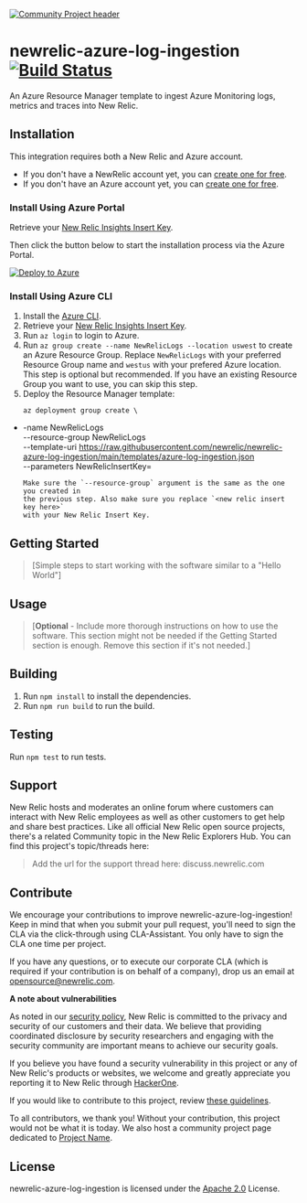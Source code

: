 [![Community Project header](https://github.com/newrelic/opensource-website/raw/master/src/images/categories/Community_Project.png)](https://opensource.newrelic.com/oss-category/#community-project)

# newrelic-azure-log-ingestion [![Build Status](https://github.com/newrelic/newrelic-azure-log-ingestion/actions/workflows/main.yml/badge.svg)](https://github.com/newrelic/newrelic-azure-log-ingestion/actions/workflows/main.yml)

An Azure Resource Manager template to ingest Azure Monitoring logs, metrics and traces into New Relic.

## Installation

This integration requires both a New Relic and Azure account.

* If you don't have a NewRelic account yet, you can [create one for free](https://newrelic.com/signup).
* If you don't have an Azure account yet, you can [create one for free](https://azure.microsoft.com/en-us/free/).

### Install Using Azure Portal

Retrieve your [New Relic Insights Insert Key](https://docs.newrelic.com/docs/apis/get-started/intro-apis/new-relic-api-keys/#insights-insert-key).

Then click the button below to start the installation process via the Azure Portal.

[![Deploy to Azure](https://azuredeploy.net/deploybutton.png)](https://portal.azure.com/#create/Microsoft.Template/uri/https%3A%2F%2Fraw.githubusercontent.com%2Fnewrelic%2Fnewrelic-azure-log-ingestion%2Fmain%2Ftemplates%2Fazure-log-ingestion.json)

### Install Using Azure CLI

1. Install the [Azure CLI](https://docs.microsoft.com/en-us/cli/azure/install-azure-cli).
2. Retrieve your [New Relic Insights Insert Key](https://docs.newrelic.com/docs/apis/get-started/intro-apis/new-relic-api-keys/#insights-insert-key).
3. Run `az login` to login to Azure.
4. Run `az group create --name NewRelicLogs --location uswest`
   to create an Azure Resource Group. Replace `NewRelicLogs` with your preferred
   Resource Group name and `westus` with your prefered Azure location. This step is
   optional but recommended. If you have an existing Resource Group you want to use,
   you can skip this step.
5. Deploy the Resource Manager template:
   ```
   az deployment group create \
  -  -name NewRelicLogs \
     --resource-group NewRelicLogs \
     --template-uri https://raw.githubusercontent.com/newrelic/newrelic-azure-log-ingestion/main/templates/azure-log-ingestion.json \
     --parameters NewRelicInsertKey=<new relic insert key here>
     ```
     Make sure the `--resource-group` argument is the same as the one you created in
     the previous step. Also make sure you replace `<new relic insert key here>`
     with your New Relic Insert Key.

## Getting Started
>[Simple steps to start working with the software similar to a "Hello World"]

## Usage
>[**Optional** - Include more thorough instructions on how to use the software. This section might not be needed if the Getting Started section is enough. Remove this section if it's not needed.]


## Building

1. Run `npm install` to install the dependencies.
2. Run `npm run build` to run the build.

## Testing

Run `npm test` to run tests.

## Support

New Relic hosts and moderates an online forum where customers can interact with New Relic employees as well as other customers to get help and share best practices. Like all official New Relic open source projects, there's a related Community topic in the New Relic Explorers Hub. You can find this project's topic/threads here:

>Add the url for the support thread here: discuss.newrelic.com

## Contribute

We encourage your contributions to improve newrelic-azure-log-ingestion! Keep in mind that when you submit your pull request, you'll need to sign the CLA via the click-through using CLA-Assistant. You only have to sign the CLA one time per project.

If you have any questions, or to execute our corporate CLA (which is required if your contribution is on behalf of a company), drop us an email at opensource@newrelic.com.

**A note about vulnerabilities**

As noted in our [security policy](../../security/policy), New Relic is committed to the privacy and security of our customers and their data. We believe that providing coordinated disclosure by security researchers and engaging with the security community are important means to achieve our security goals.

If you believe you have found a security vulnerability in this project or any of New Relic's products or websites, we welcome and greatly appreciate you reporting it to New Relic through [HackerOne](https://hackerone.com/newrelic).

If you would like to contribute to this project, review [these guidelines](./CONTRIBUTING.md).

To all contributors, we thank you!  Without your contribution, this project would not be what it is today.  We also host a community project page dedicated to [Project Name](<LINK TO https://opensource.newrelic.com/projects/... PAGE>).

## License
newrelic-azure-log-ingestion is licensed under the [Apache 2.0](http://apache.org/licenses/LICENSE-2.0.txt) License.
